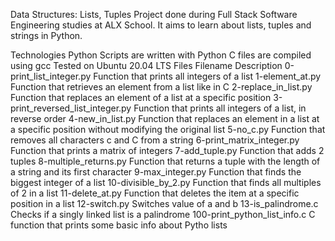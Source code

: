 Data Structures: Lists, Tuples
Project done during Full Stack Software Engineering studies at ALX School. It aims to learn about lists, tuples and strings in Python.

Technologies
Python Scripts are written with Python 
C files are compiled using gcc 
Tested on Ubuntu 20.04 LTS
Files
Filename	Description
0-print_list_integer.py	Function that prints all integers of a list
1-element_at.py		Function that retrieves an element from a list like in C
2-replace_in_list.py	Function that replaces an element of a list at a specific position
3-print_reversed_list_integer.py Function that prints all integers of a list, in reverse order
4-new_in_list.py		 Function that replaces an element in a list at a specific position without modifying the original list
5-no_c.py			 Function that removes all characters c and C from a string
6-print_matrix_integer.py	 Function that prints a matrix of integers
7-add_tuple.py			 Function that adds 2 tuples
8-multiple_returns.py		 Function that returns a tuple with the length of a string and its first character
9-max_integer.py		 Function that finds the biggest integer of a list
10-divisible_by_2.py		 Function that finds all multiples of 2 in a list
11-delete_at.py			 Function that deletes the item at a specific position in a list
12-switch.py			 Switches value of a and b
13-is_palindrome.c		 Checks if a singly linked list is a palindrome
100-print_python_list_info.c	 C function that prints some basic info about Pytho lists